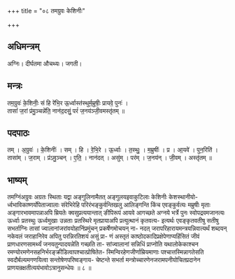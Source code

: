 +++
title = "०८ तमग्रुवः केशिनीः"

+++
## अधिमन्त्रम्
अग्निः। दीर्घतमा औचथ्यः। जगती।

## मन्त्रः
तम॒ग्रुवः॑ के॒शिनीः॒ सं हि रे॑भि॒र ऊ॒र्ध्वास्त॑स्थुर्म॒म्रुषीः॒ प्रायवे॒ पुनः॑ ।  
तासां॑ ज॒रां प्र॑मु॒ञ्चन्ने॑ति॒ नान॑द॒दसुं॒ परं॑ ज॒नय॑ञ्जी॒वमस्तृ॑तम् ॥

## पदपाठः
तम् । अ॒ग्रुवः॑ । के॒शिनीः॑ । सम् । हि । रे॒भि॒रे । ऊ॒र्ध्वाः । त॒स्थुः॒ । म॒म्रुषीः॑ । प्र । आ॒यवे॑ । पुन॒रिति॑ ।  
तासा॑म् । ज॒राम् । प्र॑ऽमु॒ञ्चन् । ए॒ति॒ । नान॑दत् । असु॑म् । पर॑म् । ज॒नय॑न् । जी॒वम् । अस्तृ॑तम् ॥

## भाष्यम्
तमग्निंअग्रुवः अग्रतः स्थिताः यद्वा अङ्गुलिनामैतत् अङ्गुलयइवाकुटिलाः केशिनीः केशस्थानीयो- र्ध्वभाविकाष्णर्योपेताज्वालाः संरेभिरेहि परिरंभङ्कुर्वन्तिखलु आलिङ्गन्ति किंच एवङ्कुर्वत्यः मम्रुषीः मृताः अङ्गारभावमापन्नाअपि म्रियतेः क्वसुप्रत्ययान्तात् ङीपिरूपं आयवे आगच्छते अग्नये भर्त्रे पुनः स्वोपद्रवमजानत्यः ऊर्ध्वाः प्रतस्थुः ऊर्ध्वमुखाः उन्नताः प्रतस्थिरे मृतप्रायाअपि प्रत्युत्थानं कृतवत्य- इत्यर्थः एवङ्कृतवतीषु सतीषु सभर्ताग्निः तासां ज्वालानांजरांवयोहानिंप्रमुंचन् प्रकर्षेणमोचयन् ना- नदत् जरापरिहारायमन्त्रयन्निवात्यर्थं शब्दयन् नकेवलं जराहानिरेव अपितु परन्निरतिशयं असुं प्रा- णं अस्तृतं काष्ठोदकादिप्रक्षेपेणाप्यहिंसितं जीवं प्राणधारणसामर्थ्यं जनयतुन्पादयन्नेति गच्छति ता- सांज्वालानां सन्निधिं प्राप्नोति यथालोकेकाश्चन रमण्योरमणेनसहनिर्भरङ्क्रीडित्वापश्चात्प्रोषितेत- स्मिन्विरहेणजीर्णाम्रियमाणाः पश्चात्तस्मिन्नागतेसति स्वदौर्बल्यमगणयित्वा सन्तोषेणपरिष्वङ्गाय- चेष्टन्ते सभर्ता मन्त्रोच्चारणेनजरामपनीयोचितप्रदानेन प्राणयन्रक्षतीत्ययंभावोऽत्रानुसन्धेयः ॥ ८ ॥